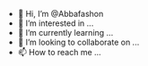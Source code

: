 - 👋 Hi, I’m @Abbafashon
- 👀 I’m interested in ...
- 🌱 I’m currently learning ...
- 💞️ I’m looking to collaborate on ...
- 📫 How to reach me ...

<!---
Abbafashon/Abbafashon is a ✨ special ✨ repository because its `README.md` (this file) appears on your GitHub profile.
You can click the Preview link to take a look at your changes.
--->
